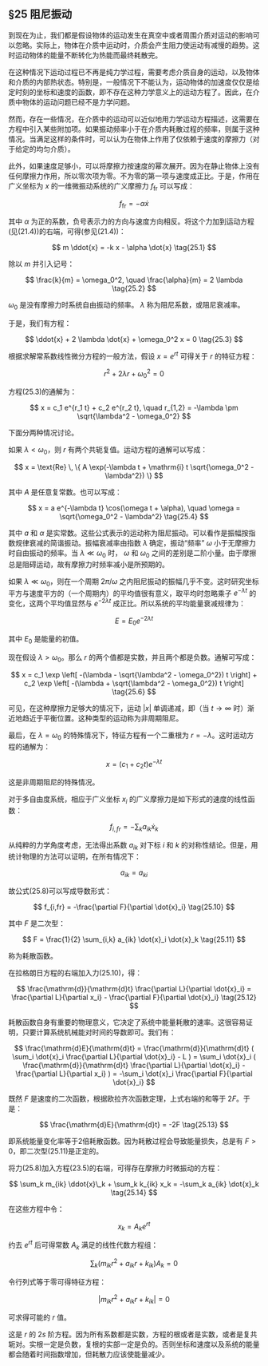 ## §25 阻尼振动

到现在为止，我们都是假设物体的运动发生在真空中或者周围介质对运动的影响可以忽略。实际上，物体在介质中运动时，介质会产生阻力使运动有减慢的趋势。这时运动物体的能量不断转化为热能而最终耗散完。

在这种情况下运动过程已不再是纯力学过程，需要考虑介质自身的运动，以及物体和介质的内部热状态。特别是，一般情况下不能认为，运动物体的加速度仅仅是给定时刻的坐标和速度的函数，即不存在这种力学意义上的运动方程了。因此，在介质中物体的运动问题已经不是力学问题。

然而，存在一些情况，在介质中的运动可以近似地用力学运动方程描述，这需要在方程中引入某些附加项。如果振动频率小于在介质内耗散过程的频率，则属于这种情况。当满足这样的条件时，可以认为在物体上作用了仅依赖于速度的摩擦力（对于给定的均匀介质）。

此外，如果速度足够小，可以将摩擦力按速度的幂次展开。因为在静止物体上没有任何摩擦力作用，所以零次项为零。不为零的第一项与速度成正比。于是，作用在广义坐标为 $x$ 的一维微振动系统的广义摩擦力 $f_{\mathrm{fr}}$ 可以写成：

 $$ f_{\mathrm{fr}} = -\alpha \dot{x}  $$ 

其中 $\alpha$ 为正的系数，负号表示力的方向与速度方向相反。将这个力加到运动方程(见(21.4))的右端，可得(参见(21.4))：

 $$ m \ddot{x} = -k x - \alpha \dot{x} \tag{25.1}  $$ 

除以 $m$ 并引入记号：

 $$ \frac{k}{m} = \omega_0^2, \quad \frac{\alpha}{m} = 2 \lambda \tag{25.2}   $$

$\omega_0$ 是没有摩擦力时系统自由振动的频率。 $\lambda$ 称为阻尼系数，或阻尼衰减率。

于是，我们有方程：

 $$ \ddot{x} + 2 \lambda \dot{x} + \omega_0^2 x = 0 \tag{25.3}   $$

根据求解常系数线性微分方程的一般方法，假设 $x = e^{rt}$ 可得关于 $r$ 的特征方程：

 $$ r^2 + 2 \lambda r + \omega_0^2 = 0   $$

方程(25.3)的通解为：

 $$ x = c_1 e^{r_1 t} + c_2 e^{r_2 t}, \quad r_{1,2} = -\lambda \pm \sqrt{\lambda^2 - \omega_0^2}   $$

下面分两种情况讨论。

如果 $\lambda < \omega_0$，则 $r$ 有两个共轭复值。运动方程的通解可以写成：

$$  x = \text{Re} \, \{ A \exp(-\lambda t + \mathrm{i} t \sqrt{\omega_0^2 - \lambda^2}) \}   $$

其中 $A$ 是任意复常数。也可以写成：

 $$ x = a e^{-\lambda t} \cos(\omega t + \alpha), \quad \omega = \sqrt{\omega_0^2 - \lambda^2} \tag{25.4}   $$

其中 $a$ 和 $\alpha$ 是实常数。这些公式表示的运动称为阻尼振动。可以看作是振幅按指数规律衰减的简谐振动。振幅衰减率由指数 $\lambda$ 确定，振动“频率” $\omega$ 小于无摩擦力时自由振动的频率。当 $\lambda \ll \omega_0$ 时， $\omega$ 和 $\omega_0$ 之间的差别是二阶小量。由于摩擦总是阻碍运动，故有摩擦力时频率减小是所预期的。

如果 $\lambda \ll \omega_0$，则在一个周期 $2 \pi / \omega$ 之内阻尼振动的振幅几乎不变。这时研究坐标平方与速度平方的（一个周期内）的平均值很有意义，取平均时忽略乘子 $e^{-\lambda t}$ 的变化，这两个平均值显然与 $e^{-2 \lambda t}$ 成正比。所以系统的平均能量衰减规律为：

 $$ E = E_0 e^{-2 \lambda t} \tag{25.5}  $$ 

其中 $E_0$ 是能量的初值。

现在假设 $\lambda > \omega_0$。那么 $r$ 的两个值都是实数，并且两个都是负数。通解可写成：

 $$ x = c_1 \exp \left[ -(\lambda - \sqrt{\lambda^2 - \omega_0^2}) t \right] + c_2 \exp \left[ -(\lambda + \sqrt{\lambda^2 - \omega_0^2}) t \right] \tag{25.6}   $$

可见，在这种摩擦力足够大的情况下，运动 $|x|$ 单调递减，即（当 $t \to \infty$ 时）渐近地趋近于平衡位置。这种类型的运动称为非周期阻尼。

最后，在 $\lambda = \omega_0$ 的特殊情况下，特征方程有一个二重根为 $r = -\lambda$。这时运动方程的通解为：

 $$ x = (c_1 + c_2 t) e^{-\lambda t} \tag{25.7}   $$

这是非周期阻尼的特殊情况。

对于多自由度系统，相应于广义坐标 $x_i$ 的广义摩擦力是如下形式的速度的线性函数：

 $$ f_{i,fr} = -\sum_k a_{ik} \dot{x}_k \tag{25.8}   $$

从纯粹的力学角度考虑，无法得出系数 $a_{ik}$ 对下标 $i$ 和 $k$ 的对称性结论。但是，用统计物理的方法可以证明，在所有情况下：

 $$ a_{ik} = a_{ki} \tag{25.9}   $$

故公式(25.8)可以写成导数形式：

 $$ f_{i,fr} = -\frac{\partial F}{\partial \dot{x}_i} \tag{25.10}   $$

其中 $F$ 是二次型：

 $$ F = \frac{1}{2} \sum_{i,k} a_{ik} \dot{x}_i \dot{x}_k \tag{25.11}   $$

称为耗散函数。

在拉格朗日方程的右端加入力(25.10)，得：

$$  \frac{\mathrm{d}}{\mathrm{d}t} \frac{\partial L}{\partial \dot{x}_i} = \frac{\partial L}{\partial x_i} - \frac{\partial F}{\partial \dot{x}_i} \tag{25.12}   $$

耗散函数自身有重要的物理意义，它决定了系统中能量耗散的速率。这很容易证明，只要计算系统机械能对时间的导数即可。我们有：

 $$ \frac{\mathrm{d}E}{\mathrm{d}t} = \frac{\mathrm{d}}{\mathrm{d}t} ( \sum_i \dot{x}_i \frac{\partial L}{\partial \dot{x}_i} - L ) = \sum_i \dot{x}_i ( \frac{\mathrm{d}}{\mathrm{d}t} \frac{\partial L}{\partial \dot{x}_i} - \frac{\partial L}{\partial x_i} ) = -\sum_i \dot{x}_i \frac{\partial F}{\partial \dot{x}_i}   $$

既然 $F$ 是速度的二次函数，根据欧拉齐次函数定理，上式右端的和等于 $2F$。于是：

$$  \frac{\mathrm{d}E}{\mathrm{d}t} = -2F \tag{25.13}   $$

即系统能量变化率等于2倍耗散函数。因为耗散过程会导致能量损失，总是有 $F > 0$，即二次型(25.11)是正定的。

将力(25.8)加入方程(23.5)的右端，可得存在摩擦力时微振动的方程：

$$  \sum_k m_{ik} \ddot{x}\_k + \sum_k k_{ik} x_k = -\sum_k a_{ik} \dot{x}_k \tag{25.14}  $$ 

在这些方程中令：

 $$ x_k = A_k e^{rt}   $$

约去 $e^{rt}$ 后可得常数 $A_k$ 满足的线性代数方程组：

 $$ \sum_k (m_{ik} r^2 + a_{ik} r + k_{ik}) A_k = 0 \tag{25.15}   $$

令行列式等于零可得特征方程：

$$ |m_{ik} r^2 + a_{ik} r + k_{ik}| = 0 \tag{25.16}  $$

可求得可能的 $r$ 值。

这是 $r$ 的 $2s$ 阶方程。因为所有系数都是实数，方程的根或者是实数，或者是复共轭对。实根一定是负数，复根的实部一定是负的。否则坐标和速度以及系统的能量都会随着时间指数增加，但耗散力应该使能量减少。
